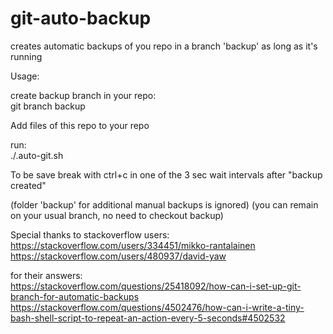 # git-auto-backup

creates automatic backups of you repo in a branch 'backup' as long as it's running

Usage:    

create backup branch in your repo:    
git branch backup

Add files of this repo to your repo

run:  
./.auto-git.sh

To be save break with ctrl+c in one of the 3 sec wait intervals after "backup created"  

(folder 'backup' for additional manual backups is ignored)
(you can remain on your usual branch, no need to checkout backup)



Special thanks to stackoverflow users:    
https://stackoverflow.com/users/334451/mikko-rantalainen   
https://stackoverflow.com/users/480937/david-yaw

for their answers:   
https://stackoverflow.com/questions/25418092/how-can-i-set-up-git-branch-for-automatic-backups  
https://stackoverflow.com/questions/4502476/how-can-i-write-a-tiny-bash-shell-script-to-repeat-an-action-every-5-seconds#4502532
